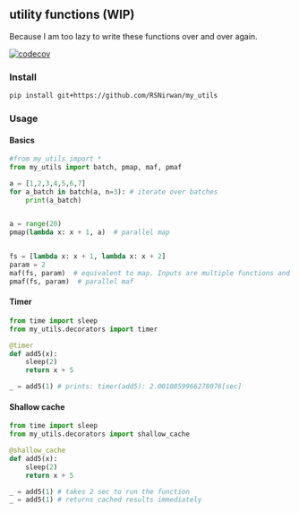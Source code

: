 ## utility functions (WIP)

Because I am too lazy to write these functions over and over again.

[![codecov](https://codecov.io/gh/RSNirwan/my_utils/branch/master/graph/badge.svg?token=KOTTKQ1G32)](https://codecov.io/gh/RSNirwan/my_utils)


### Install
```bash
pip install git+https://github.com/RSNirwan/my_utils
```

### Usage

#### Basics
```python
#from my_utils import *
from my_utils import batch, pmap, maf, pmaf

a = [1,2,3,4,5,6,7]
for a_batch in batch(a, n=3): # iterate over batches
    print(a_batch)


a = range(20)
pmap(lambda x: x + 1, a)  # parallel map


fs = [lambda x: x + 1, lambda x: x + 2]
param = 2
maf(fs, param)  # equivalent to map. Inputs are multiple functions and only one parameter.
pmaf(fs, param)  # parallel maf
```

#### Timer
```python
from time import sleep
from my_utils.decorators import timer

@timer
def add5(x):
    sleep(2)
    return x + 5

_ = add5(1) # prints: timer(add5): 2.0010859966278076[sec]
```

#### Shallow cache
```python
from time import sleep
from my_utils.decorators import shallow_cache

@shallow_cache
def add5(x):
    sleep(2)
    return x + 5

_ = add5(1) # takes 2 sec to run the function
_ = add5(1) # returns cached results immediately
```
